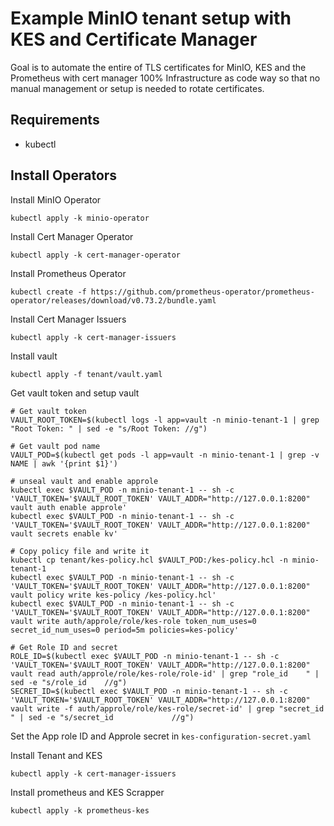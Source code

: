 # Example MinIO tenant setup with KES and Certificate Manager

Goal is to automate the entire of TLS certificates for MinIO, KES and the Prometheus with cert manager 100% Infrastructure
as code way so that no manual management or setup is needed to rotate certificates.


## Requirements
- kubectl

## Install Operators

Install MinIO Operator

```shell
kubectl apply -k minio-operator
```

Install Cert Manager Operator

```shell
kubectl apply -k cert-manager-operator
```

Install Prometheus Operator

```shell
kubectl create -f https://github.com/prometheus-operator/prometheus-operator/releases/download/v0.73.2/bundle.yaml
```

Install Cert Manager Issuers

```shell
kubectl apply -k cert-manager-issuers
```

Install vault

```shell
kubectl apply -f tenant/vault.yaml
```

Get vault token and setup vault

```shell
# Get vault token
VAULT_ROOT_TOKEN=$(kubectl logs -l app=vault -n minio-tenant-1 | grep "Root Token: " | sed -e "s/Root Token: //g")

# Get vault pod name
VAULT_POD=$(kubectl get pods -l app=vault -n minio-tenant-1 | grep -v NAME | awk '{print $1}')

# unseal vault and enable approle
kubectl exec $VAULT_POD -n minio-tenant-1 -- sh -c 'VAULT_TOKEN='$VAULT_ROOT_TOKEN' VAULT_ADDR="http://127.0.0.1:8200" vault auth enable approle'
kubectl exec $VAULT_POD -n minio-tenant-1 -- sh -c 'VAULT_TOKEN='$VAULT_ROOT_TOKEN' VAULT_ADDR="http://127.0.0.1:8200" vault secrets enable kv'

# Copy policy file and write it
kubectl cp tenant/kes-policy.hcl $VAULT_POD:/kes-policy.hcl -n minio-tenant-1
kubectl exec $VAULT_POD -n minio-tenant-1 -- sh -c 'VAULT_TOKEN='$VAULT_ROOT_TOKEN' VAULT_ADDR="http://127.0.0.1:8200" vault policy write kes-policy /kes-policy.hcl'
kubectl exec $VAULT_POD -n minio-tenant-1 -- sh -c 'VAULT_TOKEN='$VAULT_ROOT_TOKEN' VAULT_ADDR="http://127.0.0.1:8200" vault write auth/approle/role/kes-role token_num_uses=0 secret_id_num_uses=0 period=5m policies=kes-policy'

# Get Role ID and secret
ROLE_ID=$(kubectl exec $VAULT_POD -n minio-tenant-1 -- sh -c 'VAULT_TOKEN='$VAULT_ROOT_TOKEN' VAULT_ADDR="http://127.0.0.1:8200" vault read auth/approle/role/kes-role/role-id' | grep "role_id    " | sed -e "s/role_id    //g")
SECRET_ID=$(kubectl exec $VAULT_POD -n minio-tenant-1 -- sh -c 'VAULT_TOKEN='$VAULT_ROOT_TOKEN' VAULT_ADDR="http://127.0.0.1:8200" vault write -f auth/approle/role/kes-role/secret-id' | grep "secret_id             " | sed -e "s/secret_id             //g")
```

Set the App role ID and Approle secret in `kes-configuration-secret.yaml`

Install Tenant and KES

```shell
kubectl apply -k cert-manager-issuers
```

Install prometheus and KES Scrapper
```shell
kubectl apply -k prometheus-kes
```


